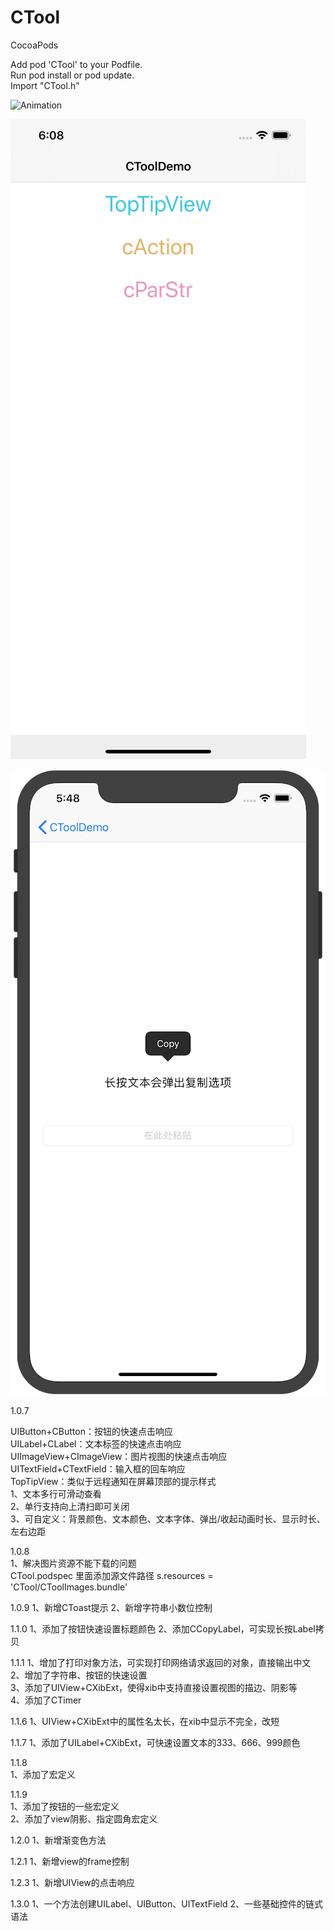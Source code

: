 # CTool

CocoaPods  

Add pod 'CTool' to your Podfile.  
Run pod install or pod update.  
Import "CTool.h"  


![Animation](Images/TopTipView.gif "Animation")  
  
![Screenshots](Images/Home.png "Screenshots")    

![Screenshots](Images/CopyLabel.png "Screenshots")    


1.0.7

UIButton+CButton：按钮的快速点击响应  
UILabel+CLabel：文本标签的快速点击响应  
UIImageView+CImageView：图片视图的快速点击响应  
UITextField+CTextField：输入框的回车响应  
TopTipView：类似于远程通知在屏幕顶部的提示样式  
1、文本多行可滑动查看  
2、单行支持向上清扫即可关闭  
3、可自定义：背景颜色、文本颜色、文本字体、弹出/收起动画时长、显示时长、左右边距  


1.0.8  
1、解决图片资源不能下载的问题  
      CTool.podspec 里面添加源文件路径 s.resources = 'CTool/CToolImages.bundle'

1.0.9
1、新增CToast提示
2、新增字符串小数位控制

1.1.0
1、添加了按钮快速设置标题颜色
2、添加CCopyLabel，可实现长按Label拷贝  

1.1.1
1、增加了打印对象方法，可实现打印网络请求返回的对象，直接输出中文  
2、增加了字符串、按钮的快速设置  
3、添加了UIView+CXibExt，使得xib中支持直接设置视图的描边、阴影等  
4、添加了CTimer

1.1.6 
1、UIView+CXibExt中的属性名太长，在xib中显示不完全，改短

1.1.7 
1、添加了UILabel+CXibExt，可快速设置文本的333、666、999颜色

1.1.8  
1、添加了宏定义  
  
1.1.9  
1、添加了按钮的一些宏定义  
2、添加了view阴影、指定圆角宏定义

1.2.0 
1、新增渐变色方法

1.2.1
1、新增view的frame控制

1.2.3
1、新增UIView的点击响应

1.3.0
1、一个方法创建UILabel、UIButton、UITextField
2、一些基础控件的链式语法
